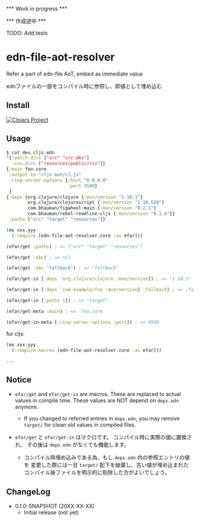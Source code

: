 

*** Work in progress ***

*** 作成途中 ***


TODO: Add tests



# edn-file-aot-resolver

Refer a part of edn-file AoT, embed as immediate value

ednファイルの一部をコンパイル時に参照し、即値として埋め込む


## Install

[![Clojars Project](http://clojars.org/jp.ne.tir/edn-file-aot-resolver/latest-version.svg)](http://clojars.org/jp.ne.tir/edn-file-aot-resolver)


## Usage

```clojure
$ cat dev.cljs.edn
^{:watch-dirs ["src" "src-dev"]
  :css-dirs ["resources/public/css"]}
{:main foo.core
 :output-to "cljs-out/cl.js"
 :ring-server-options {:host "0.0.0.0"
                       :port 9500}
 }
{:deps {org.clojure/clojure {:mvn/version "1.10.1"}
        org.clojure/clojurescript {:mvn/version "1.10.520"}
        com.bhauman/figwheel-main {:mvn/version "0.2.1"}
        com.bhauman/rebel-readline-cljs {:mvn/version "0.1.4"}}
 :paths ["src" "target" "resources"]}
```

```clojure
(ns xxx.yyy
  (:require [edn-file-aot-resolver.core :as efar]))

(efar/get :paths) ; => ["src" "target" "resources"]

(efar/get :abc) ; => nil

(efar/get :abc "fallback") ; => "fallback"

(efar/get-in [:deps 'org.clojure/clojure :mvn/version]) ; => "1.10.1"

(efar/get-in [:deps 'com.example/foo :mvn/version] :fallback) ; => :fallback

(efar/get-in [:paths 1]) ; => "target"

(efar/get-meta :main) ; => 'foo.core

(efar/get-in-meta [:ring-server-options :port]) ; => 9500

```

for cljs:

```clojure
(ns xxx.yyy
  (:require-macros [edn-file-aot-resolver.core :as efar]))

...
```


## Notice

- `efar/get` and `efar/get-in` are macros.
  These are replaced to actual values in compile time.
  These values are NOT depend on `deps.edn` anymore.
  - If you changed to referred entries in `deps.edn`,
    you may remove `target/` for clean old values in compiled files.

- `efar/get` と `efar/get-in` はマクロです。
  コンパイル時に実際の値に置換され、
  その後は `deps.edn` がなくても機能します。
  - コンパイル時埋め込みである為、もし `deps.edn` 内の参照エントリの値を
    変更した際には一旦 `target/` 配下を破棄し、古い値が埋め込まれた
    コンパイル後ファイルを明示的に削除した方がよいでしょう。



## ChangeLog

- 0.1.0-SNAPSHOT (20XX-XX-XX)
    - Initial release (not yet)





